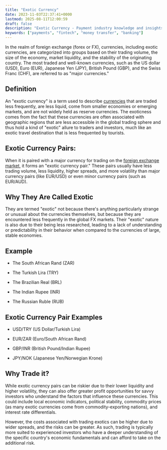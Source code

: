 ```yaml
---
title: "Exotic Currency"
date: 2023-11-03T22:37:41+0000
lastmod: 2025-08-11T12:00:59
draft: false
description: "Exotic Currency - Payment industry knowledge and insights"
keywords: ["payments", "fintech", "money transfer", "banking"]
---
```


In the realm of foreign exchange (forex or FX), currencies, including exotic currencies, are categorized into groups based on their trading volume, the size of the economy, market liquidity, and the stability of the originating country. The most traded and well-known currencies, such as the US dollar (USD), Euro (EUR), Japanese Yen (JPY), British Pound (GBP), and the Swiss Franc (CHF), are referred to as "major currencies."

## Definition 

An "exotic currency" is a term used to describe [currencies](https://faisalkhanllc.xyz/resources/payments-wiki/c/currency/) that are traded less frequently, are less liquid, come from smaller economies or emerging markets, and are not widely held as reserve currencies. The exoticness comes from the fact that these currencies are often associated with geographic regions that are less accessible in the global trading sphere and thus hold a kind of "exotic" allure to traders and investors, much like an exotic travel destination that is less frequented by tourists.

## Exotic Currency Pairs:

When it is paired with a major currency for trading on the [foreign exchange market](https://faisalkhanllc.xyz/resources/payments-wiki/f/fx-foreign-exchange/), it forms an "exotic currency pair." These pairs usually have less trading volume, less liquidity, higher spreads, and more volatility than major currency pairs (like EUR/USD) or even minor currency pairs (such as EUR/AUD).

## Why They Are Called Exotic

They are termed "exotic" not because there's anything particularly strange or unusual about the currencies themselves, but because they are encountered less frequently in the global FX markets. Their "exotic" nature is also due to their being less researched, leading to a lack of understanding or predictability in their behavior when compared to the currencies of large, stable economies.

## Example

- The South African Rand (ZAR)

- The Turkish Lira (TRY)

- The Brazilian Real (BRL)

- The Indian Rupee (INR)

- The Russian Ruble (RUB)

## Exotic Currency Pair Examples

- USD/TRY (US Dollar/Turkish Lira)

- EUR/ZAR (Euro/South African Rand)

- GBP/INR (British Pound/Indian Rupee)

- JPY/NOK (Japanese Yen/Norwegian Krone)

## Why Trade it?

While exotic currency pairs can be riskier due to their lower liquidity and higher volatility, they can also offer greater profit opportunities for savvy investors who understand the factors that influence these currencies. This could include local economic indicators, political stability, commodity prices (as many exotic currencies come from commodity-exporting nations), and interest rate differentials.

However, the costs associated with trading exotics can be higher due to wider spreads, and the risks can be greater. As such, trading is typically more suited to experienced investors who have a deeper understanding of the specific country's economic fundamentals and can afford to take on the additional risk.